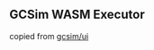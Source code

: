 ## GCSim WASM Executor

copied from [gcsim/ui](https://github.com/genshinsim/gcsim/tree/main/ui/packages)